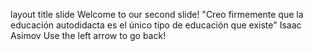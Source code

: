 layout	title
slide
Welcome to our second slide!
"Creo firmemente que la educación autodidacta es el único tipo de educación que existe" Isaac Asimov 
Use the left arrow to go back!
